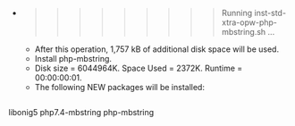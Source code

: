 * >>>>>>>>> Running inst-std-xtra-opw-php-mbstring.sh ...
  * After this operation, 1,757 kB of additional disk space will be used.
  * Install php-mbstring.
  * Disk size = 6044964K. Space Used = 2372K. Runtime = 00:00:00:01.
  * The following NEW packages will be installed:
  ```bash
libonig5 php7.4-mbstring php-mbstring
  ```
